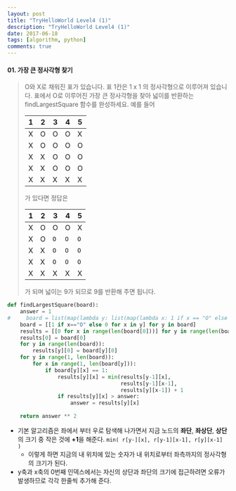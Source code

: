 ```yaml
---
layout: post
title: "TryHelloWorld Level4 (1)"
description: "TryHelloWorld Level4 (1)"
date: 2017-06-18
tags: [algorithm, python]
comments: true
---
```




#### 01. 가장 큰 정사각형 찾기

> O와 X로 채워진 표가 있습니다. 표 1칸은 1 x 1 의 정사각형으로 이루어져 있습니다. 표에서 O로 이루어진 가장 큰 정사각형을 찾아 넓이를 반환하는 findLargestSquare 함수를 완성하세요. 예를 들어
>
> | 1    | 2    | 3    | 4    | 5    |
> | ---- | ---- | ---- | ---- | ---- |
> | X    | O    | O    | O    | X    |
> | X    | O    | O    | O    | O    |
> | X    | X    | O    | O    | O    |
> | X    | X    | O    | O    | O    |
> | X    | X    | X    | X    | X    |
>
> 가 있다면 정답은
>
> | 1    | 2    | 3    | 4    | 5    |
> | ---- | ---- | ---- | ---- | ---- |
> | X    | O    | O    | O    | X    |
> | X    | O    | `O`  | `O`  | `O`  |
> | X    | X    | `O`  | `O`  | `O`  |
> | X    | X    | `O`  | `O`  | `O`  |
> | X    | X    | X    | X    | X    |
>
> 가 되며 넓이는 9가 되므로 9를 반환해 주면 됩니다.

```python
def findLargestSquare(board):
    answer = 1
#     board = list(map(lambda y: list(map(lambda x: 1 if x == "O" else 0, y)), board))
    board = [[1 if x=="O" else 0 for x in y] for y in board]
    results = [[0 for x in range(len(board[0]))] for y in range(len(board))]
    results[0] = board[0]
    for y in range(len(board)):
        results[y][0] = board[y][0]
    for y in range(1, len(board)):
        for x in range(1, len(board[y])):
            if board[y][x] == 1:
                results[y][x] = min(results[y-1][x], 
                                    results[y-1][x-1], 
                                    results[y][x-1]) + 1
                if results[y][x] > answer:
                    answer = results[y][x]
    
    return answer ** 2
```

- 기본 알고리즘은 좌에서 부터 우로 탐색해 나가면서 지금 노드의 **좌단**, **좌상단**, **상단**의 크기 중 작은 것에 **+1**을 해준다. `min( r[y-][x], r[y-1][x-1], r[y][x-1] )`
  - 이렇게 하면 지금의 내 위치에 있는 숫자가 내 위치로부터 좌측까지의 정사각형의 크기가 된다.
- y축과 x축의 0번째 인덱스에서는 자신의 상단과 좌단의 크기에 접근하려면 오류가 발생하므로 각각 한줄씩 추가해 준다.

<br><br>

































